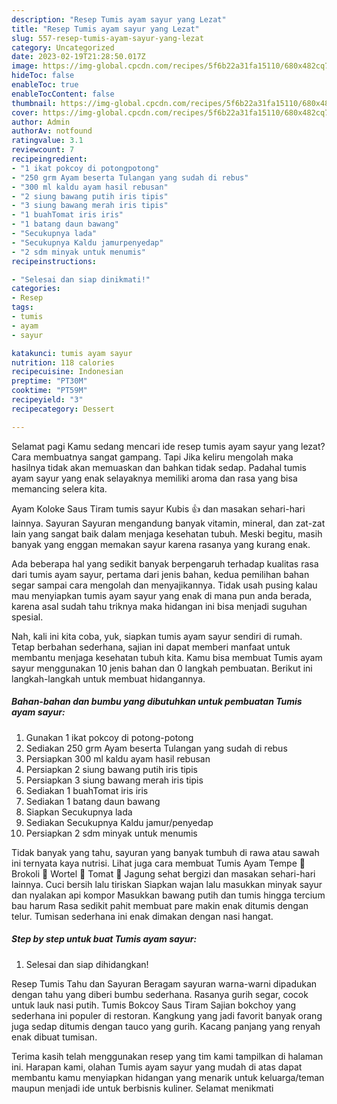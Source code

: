 ```yaml
---
description: "Resep Tumis ayam sayur yang Lezat"
title: "Resep Tumis ayam sayur yang Lezat"
slug: 557-resep-tumis-ayam-sayur-yang-lezat
category: Uncategorized
date: 2023-02-19T21:28:50.017Z
image: https://img-global.cpcdn.com/recipes/5f6b22a31fa15110/680x482cq70/tumis-ayam-sayur-foto-resep-utama.jpg
hideToc: false
enableToc: true
enableTocContent: false
thumbnail: https://img-global.cpcdn.com/recipes/5f6b22a31fa15110/680x482cq70/tumis-ayam-sayur-foto-resep-utama.jpg
cover: https://img-global.cpcdn.com/recipes/5f6b22a31fa15110/680x482cq70/tumis-ayam-sayur-foto-resep-utama.jpg
author: Admin
authorAv: notfound
ratingvalue: 3.1
reviewcount: 7
recipeingredient:
- "1 ikat pokcoy di potongpotong"
- "250 grm Ayam beserta Tulangan yang sudah di rebus"
- "300 ml kaldu ayam hasil rebusan"
- "2 siung bawang putih iris tipis"
- "3 siung bawang merah iris tipis"
- "1 buahTomat iris iris"
- "1 batang daun bawang"
- "Secukupnya lada"
- "Secukupnya Kaldu jamurpenyedap"
- "2 sdm minyak untuk menumis"
recipeinstructions:

- "Selesai dan siap dinikmati!"
categories:
- Resep
tags:
- tumis
- ayam
- sayur

katakunci: tumis ayam sayur 
nutrition: 118 calories
recipecuisine: Indonesian
preptime: "PT30M"
cooktime: "PT59M"
recipeyield: "3"
recipecategory: Dessert

---
```



Selamat pagi Kamu sedang mencari ide resep tumis ayam sayur yang lezat? Cara membuatnya sangat gampang. Tapi Jika keliru mengolah maka hasilnya tidak akan memuaskan dan bahkan tidak sedap. Padahal tumis ayam sayur yang enak selayaknya memiliki aroma dan rasa yang bisa memancing selera kita.


Ayam Koloke Saus Tiram tumis sayur Kubis 👍 dan masakan sehari-hari lainnya. Sayuran Sayuran mengandung banyak vitamin, mineral, dan zat-zat lain yang sangat baik dalam menjaga kesehatan tubuh. Meski begitu, masih banyak yang enggan memakan sayur karena rasanya yang kurang enak.

Ada beberapa hal yang sedikit banyak berpengaruh terhadap kualitas rasa dari tumis ayam sayur, pertama dari jenis bahan, kedua pemilihan bahan segar sampai cara mengolah dan menyajikannya. Tidak usah pusing kalau mau menyiapkan tumis ayam sayur yang enak di mana pun anda berada, karena asal sudah tahu triknya maka hidangan ini bisa menjadi suguhan spesial.


Nah, kali ini kita coba, yuk, siapkan tumis ayam sayur sendiri di rumah. Tetap berbahan sederhana, sajian ini dapat memberi manfaat untuk membantu menjaga kesehatan tubuh kita. Kamu bisa membuat Tumis ayam sayur menggunakan 10 jenis bahan dan 0 langkah pembuatan. Berikut ini langkah-langkah untuk membuat hidangannya.

<!--inarticleads1-->

##### Bahan-bahan dan bumbu yang dibutuhkan untuk pembuatan Tumis ayam sayur:

1. Gunakan 1 ikat pokcoy di potong-potong
1. Sediakan 250 grm Ayam beserta Tulangan yang sudah di rebus
1. Persiapkan 300 ml kaldu ayam hasil rebusan
1. Persiapkan 2 siung bawang putih iris tipis
1. Persiapkan 3 siung bawang merah iris tipis
1. Sediakan 1 buahTomat iris iris
1. Sediakan 1 batang daun bawang
1. Siapkan Secukupnya lada
1. Sediakan Secukupnya Kaldu jamur/penyedap
1. Persiapkan 2 sdm minyak untuk menumis


Tidak banyak yang tahu, sayuran yang banyak tumbuh di rawa atau sawah ini ternyata kaya nutrisi. Lihat juga cara membuat Tumis Ayam Tempe 🥦 Brokoli 🥕 Wortel 🍅 Tomat 🌽 Jagung sehat bergizi dan masakan sehari-hari lainnya. Cuci bersih lalu tiriskan Siapkan wajan lalu masukkan minyak sayur dan nyalakan api kompor Masukkan bawang putih dan tumis hingga tercium bau harum Rasa sedikit pahit membuat pare makin enak ditumis dengan telur. Tumisan sederhana ini enak dimakan dengan nasi hangat. 

<!--inarticleads2-->

##### Step by step untuk buat Tumis ayam sayur:


1. Selesai dan siap dihidangkan!

Resep Tumis Tahu dan Sayuran Beragam sayuran warna-warni dipadukan dengan tahu yang diberi bumbu sederhana. Rasanya gurih segar, cocok untuk lauk nasi putih. Tumis Bokcoy Saus Tiram Sajian bokchoy yang sederhana ini populer di restoran. Kangkung yang jadi favorit banyak orang juga sedap ditumis dengan tauco yang gurih. Kacang panjang yang renyah enak dibuat tumisan. 

Terima kasih telah menggunakan resep yang tim kami tampilkan di halaman ini. Harapan kami, olahan Tumis ayam sayur yang mudah di atas dapat membantu kamu menyiapkan hidangan yang menarik untuk keluarga/teman maupun menjadi ide untuk berbisnis kuliner. Selamat menikmati
